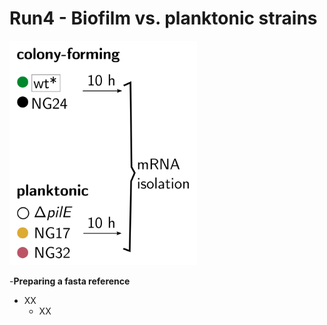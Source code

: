 # Run4 - Biofilm vs. planktonic strains 

<img src="https://github.com/Easybel/RNAseq/blob/master/ExampleData_Run4/ExampleData_Overview.png" width="300">

-**Preparing a fasta reference**
  - XX
    - XX
